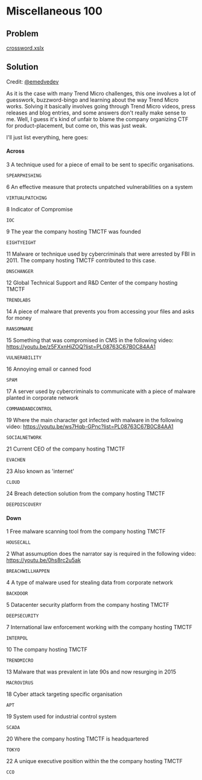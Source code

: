 # Miscellaneous 100

## Problem

[crossword.xslx](crossword.xslx)

## Solution

Credit: [@emedvedev](https://github.com/emedvedev)

As it is the case with many Trend Micro challenges, this one involves a lot of guesswork, buzzword-bingo and learning about the way Trend Micro works. Solving it basically involves going through Trend Micro videos, press releases and blog entries, and some answers don't really make sense to me. Well, I guess it's kind of unfair to blame the company organizing CTF for product-placement, but come on, this was just weak.

I'll just list everything, here goes:

#### Across

3 A technique used for a piece of email to be sent to specific organisations.

`SPEARPHISHING`

6 An effective measure that protects unpatched vulnerabilities on a system

`VIRTUALPATCHING`

8 Indicator of Compromise

`IOC`

9 The year the company hosting TMCTF was founded

`EIGHTYEIGHT`

11 Malware or technique used by cybercriminals that were arrested by FBI in 2011. The company hosting TMCTF contributed to this case.

`DNSCHANGER`

12 Global Technical Support and R&D Center of the company hosting TMCTF

`TRENDLABS`

14 A piece of malware that prevents you from accessing your files and asks for money

`RANSOMWARE`

15 Something that was compromised in CMS in the following video: https://youtu.be/z5FXxnHiZOQ?list=PL08763C67B0C84AA1

`VULNERABILITY`

16 Annoying email or canned food

`SPAM`

17 A server used by cybercriminals to communicate with a piece of malware planted in corporate network

`COMMANDANDCONTROL`

19 Where the main character got infected with malware in the following video: https://youtu.be/ws7Hqb-GPnc?list=PL08763C67B0C84AA1

`SOCIALNETWORK`

21 Current CEO of the company hosting TMCTF

`EVACHEN`

23 Also known as 'internet'

`CLOUD`

24 Breach detection solution from the company hosting TMCTF

`DEEPDISCOVERY`

#### Down

1 Free malware scanning tool from the company hosting TMCTF

`HOUSECALL`

2 What assumuption does the narrator say is required in the following video: https://youtu.be/0hs8rc2u5ak

`BREACHWILLHAPPEN`

4 A type of malware used for stealing data from corporate network

`BACKDOOR`

5 Datacenter security platform from the company hosting TMCTF

`DEEPSECURITY`

7 International law enforcement working with the company hosting TMCTF

`INTERPOL`

10 The company hosting TMCTF

`TRENDMICRO`

13 Malware that was prevalent in late 90s and now resurging in 2015

`MACROVIRUS`

18 Cyber attack targeting specific organisation

`APT`

19 System used for industrial control system

`SCADA`

20 Where the company hosting TMCTF is headquartered

`TOKYO`

22 A unique executive position within the the company hosting TMCTF

`CCO`
